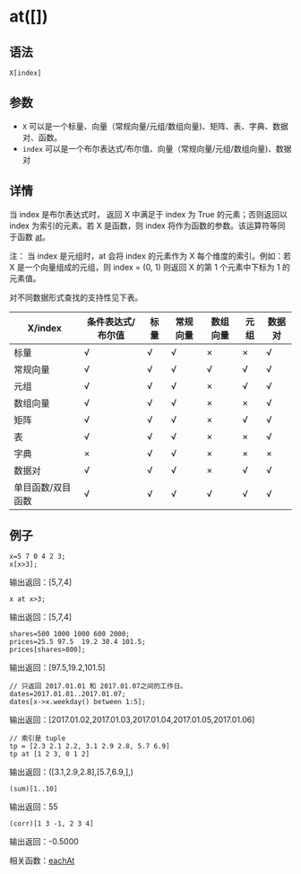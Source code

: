 # at([])

## 语法

`X[index]`

## 参数

* `X` 可以是一个标量、向量（常规向量/元组/数组向量)、矩阵、表、字典、数据对、函数。
* `index` 可以是一个布尔表达式/布尔值、向量（常规向量/元组/数组向量)、数据对

## 详情

当 index 是布尔表达式时， 返回 X 中满足于 index 为 True 的元素；否则返回以 index 为索引的元素。若 X
是函数，则 index 将作为函数的参数。该运算符等同于函数 [at](../../funcs/a/at.html)。

注： 当 index 是元组时，at 会将 index 的元素作为 X 每个维度的索引。例如：若 X 是一个向量组成的元组，则
index = (0, 1) 则返回 X 的第 1 个元素中下标为 1 的元素值。

对不同数据形式查找的支持性见下表。

| X/index | 条件表达式/布尔值 | 标量 | 常规向量 | 数组向量 | 元组 | 数据对 |
| --- | --- | --- | --- | --- | --- | --- |
| 标量 | √ | √ | √ | × | × | √ |
| 常规向量 | √ | √ | √ | √ | √ | √ |
| 元组 | √ | √ | √ | × | √ | √ |
| 数组向量 | √ | √ | √ | × | × | √ |
| 矩阵 | √ | √ | √ | × | √ | √ |
| 表 | √ | √ | √ | × | × | √ |
| 字典 | × | √ | √ | × | × | × |
| 数据对 | √ | √ | √ | × | √ | √ |
| 单目函数/双目函数 | √ | √ | √ | √ | √ | √ |

## 例子

```
x=5 7 0 4 2 3;
x[x>3];
```

输出返回：[5,7,4]

```
x at x>3;
```

输出返回：[5,7,4]

```
shares=500 1000 1000 600 2000;
prices=25.5 97.5  19.2 38.4 101.5;
prices[shares>800];
```

输出返回：[97.5,19.2,101.5]

```
// 只返回 2017.01.01 和 2017.01.07之间的工作日。
dates=2017.01.01..2017.01.07;
dates[x->x.weekday() between 1:5];
```

输出返回：[2017.01.02,2017.01.03,2017.01.04,2017.01.05,2017.01.06]

```
// 索引是 tuple
tp = [2.3 2.1 2.2, 3.1 2.9 2.8, 5.7 6.9]
tp at [1 2 3, 0 1 2]
```

输出返回：([3.1,2.9,2.8],[5.7,6.9,],)

```
(sum)[1..10]
```

输出返回：55

```
(corr)[1 3 -1, 2 3 4]
```

输出返回：-0.5000

相关函数：[eachAt](eachAt.html)

